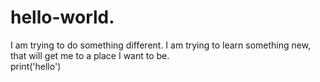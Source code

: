 # hello-world.
I am trying to do something different.  I am trying to learn something new, that will get me to a place I want to be.  
print('hello')
